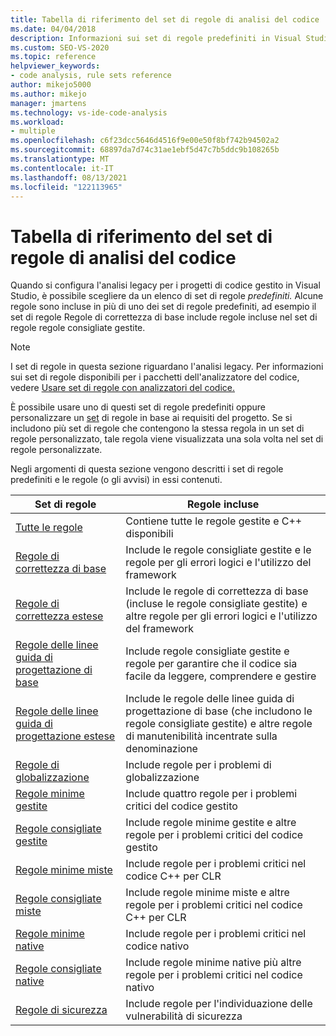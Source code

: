 ```yaml
---
title: Tabella di riferimento del set di regole di analisi del codice
ms.date: 04/04/2018
description: Informazioni sui set di regole predefiniti in Visual Studio'analisi del codice legacy. Vedere le risorse nei set di regole. Informazioni su come usare questi set nei set di regole personalizzati.
ms.custom: SEO-VS-2020
ms.topic: reference
helpviewer_keywords:
- code analysis, rule sets reference
author: mikejo5000
ms.author: mikejo
manager: jmartens
ms.technology: vs-ide-code-analysis
ms.workload:
- multiple
ms.openlocfilehash: c6f23dcc5646d4516f9e00e50f8bf742b94502a2
ms.sourcegitcommit: 68897da7d74c31ae1ebf5d47c7b5ddc9b108265b
ms.translationtype: MT
ms.contentlocale: it-IT
ms.lasthandoff: 08/13/2021
ms.locfileid: "122113965"
---
```

# <a name="code-analysis-rule-set-reference"></a>Tabella di riferimento del set di regole di analisi del codice

Quando si configura l'analisi legacy per i progetti di codice gestito in Visual Studio, è possibile scegliere da un elenco di set di regole *predefiniti.* Alcune regole sono incluse in più di uno dei set di regole predefiniti, ad esempio il set di regole Regole di correttezza di base include regole incluse nel set di regole regole consigliate gestite.

> [!NOTE]
> I set di regole in questa sezione riguardano l'analisi legacy. Per informazioni sui set di regole disponibili per i pacchetti dell'analizzatore del codice, vedere [Usare set di regole con analizzatori del codice.](/dotnet/fundamentals/code-analysis/code-quality-rule-options)

È possibile usare uno di questi set di regole predefiniti oppure personalizzare un [set](../code-quality/how-to-create-a-custom-rule-set.md) di regole in base ai requisiti del progetto. Se si includono più set di regole che contengono la stessa regola in un set di regole personalizzato, tale regola viene visualizzata una sola volta nel set di regole personalizzate.

Negli argomenti di questa sezione vengono descritti i set di regole predefiniti e le regole (o gli avvisi) in essi contenuti.

| Set di regole | Regole incluse |
| - | - |
| [Tutte le regole](all-rules-rule-set.md) | Contiene tutte le regole gestite e C++ disponibili |
| [Regole di correttezza di base](basic-correctness-rules-rule-set-for-managed-code.md) | Include le regole consigliate gestite e le regole per gli errori logici e l'utilizzo del framework |
| [Regole di correttezza estese](extended-correctness-rules-rule-set-for-managed-code.md) | Include le regole di correttezza di base (incluse le regole consigliate gestite) e altre regole per gli errori logici e l'utilizzo del framework |
| [Regole delle linee guida di progettazione di base](basic-design-guideline-rules-rule-set-for-managed-code.md) | Include regole consigliate gestite e regole per garantire che il codice sia facile da leggere, comprendere e gestire |
| [Regole delle linee guida di progettazione estese](extended-design-guidelines-rules-rule-set-for-managed-code.md) | Include le regole delle linee guida di progettazione di base (che includono le regole consigliate gestite) e altre regole di manutenibilità incentrate sulla denominazione |
| [Regole di globalizzazione](globalization-rules-rule-set-for-managed-code.md) | Include regole per i problemi di globalizzazione |
| [Regole minime gestite](managed-minimum-rules-rule-set-for-managed-code.md) | Include quattro regole per i problemi critici del codice gestito |
| [Regole consigliate gestite](managed-recommended-rules-rule-set-for-managed-code.md) | Include regole minime gestite e altre regole per i problemi critici del codice gestito |
| [Regole minime miste](mixed-minimum-rules-rule-set.md) | Include regole per i problemi critici nel codice C++ per CLR |
| [Regole consigliate miste](mixed-recommended-rules-rule-set.md) | Include regole minime miste e altre regole per i problemi critici nel codice C++ per CLR |
| [Regole minime native](native-minimum-rules-rule-set.md) | Include regole per i problemi critici nel codice nativo |
| [Regole consigliate native](native-recommended-rules-rule-set.md) | Include regole minime native più altre regole per i problemi critici nel codice nativo |
| [Regole di sicurezza](security-rules-rule-set-for-managed-code.md) | Include regole per l'individuazione delle vulnerabilità di sicurezza |